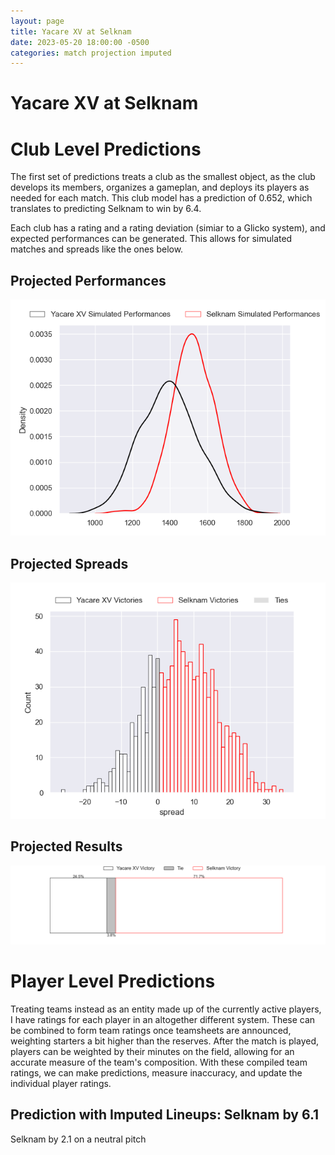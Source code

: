 ```yaml
---  
layout: page  
title: Yacare XV at Selknam  
date: 2023-05-20 18:00:00 -0500  
categories: match projection imputed  
---
```

# Yacare XV at Selknam

# Club Level Predictions


The first set of predictions treats a club as the smallest object, as the club develops its members, organizes a gameplan, and deploys its players as needed for each match. This club model has a prediction of 0.652, which translates to predicting Selknam to win by 6.4.

Each club has a rating and a rating deviation (simiar to a Glicko system), and expected performances can be generated. This allows for simulated matches and spreads like the ones below.
## Projected Performances


![Projected Performances](plots/performances_2023-05-20-Selknam-YacareXV.png)
## Projected Spreads


![Projected Spreads](plots/spreads_2023-05-20-Selknam-YacareXV.png)
## Projected Results


![Projected Results](plots/resultbar_2023-05-20-Selknam-YacareXV.png)
# Player Level Predictions


Treating teams instead as an entity made up of the currently active players, I have ratings for each player in an altogether different system. These can be combined to form team ratings once teamsheets are announced, weighting starters a bit higher than the reserves. After the match is played, players can be weighted by their minutes on the field, allowing for an accurate measure of the team's composition. With these compiled team ratings, we can make predictions, measure inaccuracy, and update the individual player ratings.
## Prediction with Imputed Lineups: Selknam by 6.1


Selknam by 2.1 on a neutral pitch


